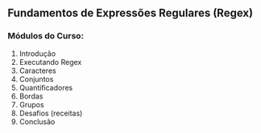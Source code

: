 ## Fundamentos de Expressões Regulares (Regex)

### Módulos do Curso:
1. Introdução
2. Executando Regex
3. Caracteres
4. Conjuntos
5. Quantificadores
6. Bordas
7. Grupos
8. Desafios (receitas)
9. Conclusão